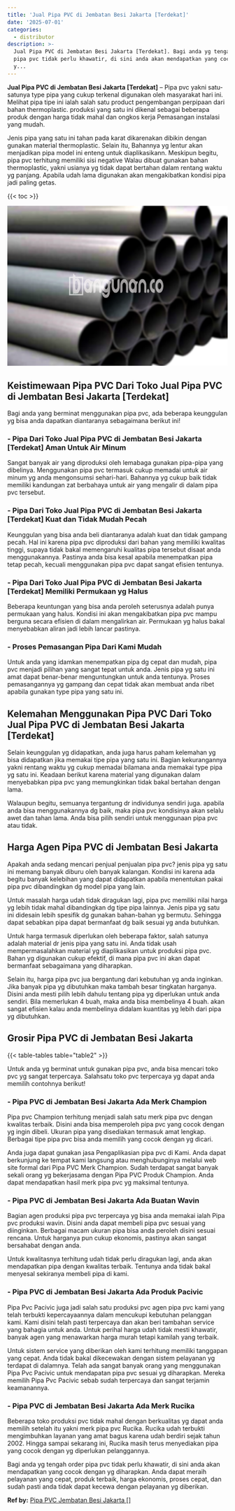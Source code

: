 ```yaml
---
title: 'Jual Pipa PVC di Jembatan Besi Jakarta [Terdekat]'
date: '2025-07-01'
categories:
  - distributor
description: >-
  Jual Pipa PVC di Jembatan Besi Jakarta [Terdekat]. Bagi anda yg tengah order
  pipa pvc tidak perlu khawatir, di sini anda akan mendapatkan yang cocok dengan
  y...
---
```


**Jual Pipa PVC di Jembatan Besi Jakarta \[Terdekat\]** – Pipa pvc yakni satu-satunya type pipa yang cukup terkenal digunakan oleh masyarakat hari ini. Melihat pipa tipe ini ialah salah satu product pengembangan perpipaan dari bahan thermoplastic. produksi yang satu ini dikenal sebagai beberapa produk dengan harga tidak mahal dan ongkos kerja Pemasangan instalasi yang mudah.

Jenis pipa yang satu ini tahan pada karat dikarenakan dibikin dengan gunakan material thermoplastic. Selain itu, Bahannya yg lentur akan menjadikan pipa model ini enteng untuk diaplikasikann. Meskipun begitu, pipa pvc terhitung memiliki sisi negative Walau dibuat gunakan bahan thermoplastic, yakni usianya yg tidak dapat bertahan dalam rentang waktu yg panjang. Apabila udah lama digunakan akan mengakibatkan kondisi pipa jadi paling getas.

{{< toc >}}

![Jual Pipa PVC di Jembatan Besi Jakarta [Terdekat]](/images/jaul-pipa-pvc-39.png)

## Keistimewaan Pipa PVC Dari Toko Jual Pipa PVC di Jembatan Besi Jakarta \[Terdekat\]

Bagi anda yang berminat menggunakan pipa pvc, ada beberapa keunggulan yg bisa anda dapatkan diantaranya sebagaimana berikut ini!

### \- Pipa Dari Toko Jual Pipa PVC di Jembatan Besi Jakarta \[Terdekat\] Aman Untuk Air Minum

Sangat banyak air yang diproduksi oleh lemabaga gunakan pipa-pipa yang dibelinya. Menggunakan pipa pvc termasuk cukup memadai untuk air minum yg anda mengonsumsi sehari-hari. Bahannya yg cukup baik tidak memiliki kandungan zat berbahaya untuk air yang mengalir di dalam pipa pvc tersebut.

### \- Pipa Dari Toko Jual Pipa PVC di Jembatan Besi Jakarta \[Terdekat\] Kuat dan Tidak Mudah Pecah

Keunggulan yang bisa anda beli diantaranya adalah kuat dan tidak gampang pecah. Hal ini karena pipa pvc diproduksi dari bahan yang memiliki kwalitas tinggi, supaya tidak bakal memengaruhi kualitas pipa tersebut disaat anda menggunakannya. Pastinya anda bisa kesal apabila menempatkan pipa tetap pecah, kecuali menggunakan pipa pvc dapat sangat efisien tentunya.

### \- Pipa Dari Toko Jual Pipa PVC di Jembatan Besi Jakarta \[Terdekat\] Memiliki Permukaan yg Halus

Beberapa keuntungan yang bisa anda peroleh seterusnya adalah punya permukaan yang halus. Kondisi ini akan mengakibatkan pipa pvc mampu berguna secara efisien di dalam mengalirkan air. Permukaan yg halus bakal menyebabkan aliran jadi lebih lancar pastinya.

### \- Proses Pemasangan Pipa Dari Kami Mudah

Untuk anda yang idamkan menempatkan pipa dg cepat dan mudah, pipa pvc menjadi pilihan yang sangat tepat untuk anda. Jenis pipa yg satu ini amat dapat benar-benar menguntungkan untuk anda tentunya. Proses pemasangannya yg gampang dan cepat tidak akan membuat anda ribet apabila gunakan type pipa yang satu ini.

## Kelemahan Menggunakan Pipa PVC Dari Toko Jual Pipa PVC di Jembatan Besi Jakarta \[Terdekat\]

Selain keunggulan yg didapatkan, anda juga harus paham kelemahan yg bisa didapatkan jika memakai tipe pipa yang satu ini. Bagian kekurangannya yakni rentang waktu yg cukup memadai bilamana anda memakai type pipa yg satu ini. Keadaan berikut karena material yang digunakan dalam menyebabkan pipa pvc yang memungkinkan tidak bakal bertahan dengan lama.

Walaupun begitu, semuanya tergantung dr individunya sendiri juga. apabila anda bisa menggunakannya dg baik, maka pipa pvc kondisinya akan selalu awet dan tahan lama. Anda bisa pilih sendiri untuk menggunaan pipa pvc atau tidak.

## Harga Agen Pipa PVC di Jembatan Besi Jakarta

Apakah anda sedang mencari penjual penjualan pipa pvc? jenis pipa yg satu ini memang banyak diburu oleh banyak kalangan. Kondisi ini karena ada begitu banyak kelebihan yang dapat didapatkan apabila menentukan pakai pipa pvc dibandingkan dg model pipa yang lain.

Untuk masalah harga udah tidak diragukan lagi, pipa pvc memiliki nilai harga yg lebih tidak mahal dibandingkan dg tipe pipa lainnya. Jenis pipa yg satu ini didesain lebih spesifik dg gunakan bahan-bahan yg bermutu. Sehingga dapat sebabkan pipa dapat bermanfaat dg baik sesuai yg anda butuhkan.

Untuk harga termasuk diperlukan oleh beberapa faktor, salah satunya adalah material dr jenis pipa yang satu ini. Anda tidak usah mempermasalahkan material yg diaplikasikan untuk produksi pipa pvc. Bahan yg digunakan cukup efektif, di mana pipa pvc ini akan dapat bermanfaat sebagaimana yang diharapkan.

Selain itu, harga pipa pvc jua bergantung dari kebutuhan yg anda inginkan. Jika banyak pipa yg dibutuhkan maka tambah besar tingkatan harganya. Disini anda mesti pilih lebih dahulu tentang pipa yg diperlukan untuk anda sendiri. Bila memerlukan 4 buah, maka anda bisa membelinya 4 buah. akan sangat efisien kalau anda membelinya didalam kuantitas yg lebih dari pipa yg dibutuhkan.

## Grosir Pipa PVC di Jembatan Besi Jakarta

{{< table-tables table="table2" >}}

Untuk anda yg berminat untuk gunakan pipa pvc, anda bisa mencari toko pvc yg sangat terpercaya. Salahsatu toko pvc terpercaya yg dapat anda memilih contohnya berikut!

### \- Pipa PVC di Jembatan Besi Jakarta Ada Merk Champion

Pipa pvc Champion terhitung menjadi salah satu merk pipa pvc dengan kwalitas terbaik. Disini anda bisa memperoleh pipa pvc yang cocok dengan yg ingin dibeli. Ukuran pipa yang disediakan termasuk amat lengkap. Berbagai tipe pipa pvc bisa anda memilih yang cocok dengan yg dicari.

Anda juga dapat gunakan jasa Pengaplikasian pipa pvc di Kami. Anda dapat berkunjung ke tempat kami langsung atau menghubunginya melalui web site formal dari Pipa PVC Merk Champion. Sudah terdapat sangat banyak sekali orang yg bekerjasama dengan Pipa PVC Produk Champion. Anda dapat mendapatkan hasil merk pipa pvc yg maksimal tentunya.

### \- Pipa PVC di Jembatan Besi Jakarta Ada Buatan Wavin

Bagian agen produksi pipa pvc terpercaya yg bisa anda memakai ialah Pipa pvc produksi wavin. Disini anda dapat membeli pipa pvc sesuai yang diinginkan. Berbagai macam ukuran pipa bisa anda peroleh disini sesuai rencana. Untuk harganya pun cukup ekonomis, pastinya akan sangat bersahabat dengan anda.

Untuk kwalitasnya terhitung udah tidak perlu diragukan lagi, anda akan mendapatkan pipa dengan kwalitas terbaik. Tentunya anda tidak bakal menyesal sekiranya membeli pipa di kami.

### \- Pipa PVC di Jembatan Besi Jakarta Ada Produk Pacivic

Pipa Pvc Pacivic juga jadi salah satu produksi pvc agen pipa pvc kami yang telah terbukti kepercayaannya dalam mencukupi kebutuhan pelanggan kami. Kami disini telah pasti terpercaya dan akan beri tambahan service yang bahagia untuk anda. Untuk perihal harga udah tidak mesti khawatir, banyak agen yang menawarkan harga murah tetapi kamilah yang terbaik.

Untuk sistem service yang diberikan oleh kami terhitung memiliki tanggapan yang cepat. Anda tidak bakal dikecewakan dengan sistem pelayanan yg terdapat di dalamnya. Telah ada sangat banyak orang yang menggunakan Pipa Pvc Pacivic untuk mendapatan pipa pvc sesuai yg diharapkan. Mereka memilih Pipa Pvc Pacivic sebab sudah terpercaya dan sangat terjamin keamanannya.

### \- Pipa PVC di Jembatan Besi Jakarta Ada Merk Rucika

Beberapa toko produksi pvc tidak mahal dengan berkualitas yg dapat anda memilih setelah itu yakni merk pipa pvc Rucika. Rucika udah terbukti mengimbuhkan layanan yang amat bagus karena udah berdiri sejak tahun 2002. Hingga sampai sekarang ini, Rucika masih terus menyediakan pipa yang cocok dengan yg diperlukan pelanggannya.

Bagi anda yg tengah order pipa pvc tidak perlu khawatir, di sini anda akan mendapatkan yang cocok dengan yg diharapkan. Anda dapat meraih pelayanan yang cepat, produk terbaik, harga ekonomis, proses cepat, dan sudah pasti anda tidak dapat kecewa dengan pelayanan yg diberikan.

**Ref by:** [Pipa PVC Jembatan Besi Jakarta []](https://id.wikipedia.org/wiki/Pipa)
